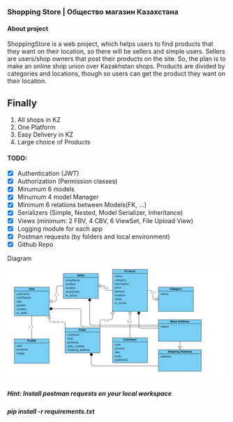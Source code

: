 ### Shopping Store | Общество магазин Казахстана

#### About project

ShoppingStore is a web project, which helps users to find products that they want on their location, 
so there will be sellers and simple users. Sellers are users/shop owners that post their products on the site. 
So, the plan is to make an online shop union over Kazakhstan shops. 
Products are divided by categories and locations, though so users can get the product they want on their location.

## Finally

1. All shops in KZ
2. One Platform
3. Easy Delivery in KZ
4. Large choice of Products

#### TODO:
- [x] Authentication (JWT)
- [x] Authorization (Permission classes)
- [x] Minumum 6 models
- [x] Minumum 4 model Manager
- [x] Minimum 6 relations between Models(FK, ...)
- [x] Serializers (Simple, Nested, Model Serializer, Inheritance)
- [x] Views (minimum: 2 FBV, 4 CBV, 6 ViewSet, File Upload View)
- [x] Logging module for each app
- [x] Postman requests (by folders and local environment)
- [x] Github Repo

Diagram

![alt text](https://github.com/Bekbo/ShoppingStore/blob/main/ShoppingStore/ClassDiagram.png)

##### Hint: Install postman requests on your local workspace
##### pip install -r requirements.txt
